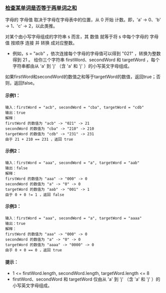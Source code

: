 ### [检查某单词是否等于两单词之和](https://leetcode-cn.com/problems/check-if-word-equals-summation-of-two-words/)

字母的 字母值 取决于字母在字母表中的位置，从 0 开始 计数。即，'a' -> 0、'b' -> 1、'c' -> 2，以此类推。

对某个由小写字母组成的字符串 s 而言，其 数值 就等于将 s 中每个字母的 字母值 按顺序 连接 并 转换 成对应整数。

- 例如，s = "acb" ，依次连接每个字母的字母值可以得到 "021" ，转换为整数得到 21 。
给你三个字符串 firstWord、secondWord 和 targetWord ，每个字符串都由从 'a' 到 'j' （含 'a' 和 'j' ）的小写英文字母组成。

如果firstWord和secondWord的数值之和等于targetWord的数值，返回true；否则，返回false。

#### 示例1：
```
输入：firstWord = "acb", secondWord = "cba", targetWord = "cdb"
输出：true
解释：
firstWord 的数值为 "acb" -> "021" -> 21
secondWord 的数值为 "cba" -> "210" -> 210
targetWord 的数值为 "cdb" -> "231" -> 231
由于 21 + 210 == 231 ，返回 true
```

#### 示例2：
```
输入：firstWord = "aaa", secondWord = "a", targetWord = "aab"
输出：false
解释：
firstWord 的数值为 "aaa" -> "000" -> 0
secondWord 的数值为 "a" -> "0" -> 0
targetWord 的数值为 "aab" -> "001" -> 1
由于 0 + 0 != 1 ，返回 false
```

#### 示例3：
```
输入：firstWord = "aaa", secondWord = "a", targetWord = "aaaa"
输出：true
解释：
firstWord 的数值为 "aaa" -> "000" -> 0
secondWord 的数值为 "a" -> "0" -> 0
targetWord 的数值为 "aaaa" -> "0000" -> 0
由于 0 + 0 == 0 ，返回 true
```

#### 提示：
- 1 <= firstWord.length, secondWord.length, targetWord.length <= 8
- firstWord、secondWord 和 targetWord 仅由从 'a' 到 'j' （含 'a' 和 'j' ）的小写英文字母组成。
